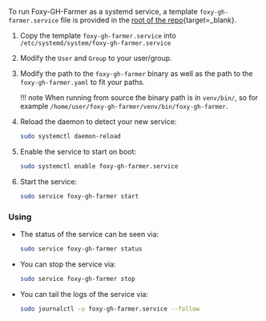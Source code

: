 To run Foxy-GH-Farmer as a systemd service, a template `foxy-gh-farmer.service` file is provided in the [root of the repo](https://github.com/foxypool/foxy-gh-farmer/blob/main/foxy-gh-farmer.service){target=_blank}.

1. Copy the template `foxy-gh-farmer.service` into `/etc/systemd/system/foxy-gh-farmer.service`
2. Modify the `User` and `Group` to your user/group.
3. Modify the path to the `foxy-gh-farmer` binary as well as the path to the `foxy-gh-farmer.yaml` to fit your paths.

    !!! note
        When running from source the binary path is in `venv/bin/`, so for example `/home/user/foxy-gh-farmer/venv/bin/foxy-gh-farmer`.

4. Reload the daemon to detect your new service:
   ```bash
   sudo systemctl daemon-reload
   ```
5. Enable the service to start on boot:
   ```bash
   sudo systemctl enable foxy-gh-farmer.service
   ```
6. Start the service: 
   ```bash
   sudo service foxy-gh-farmer start
   ```


### Using

- The status of the service can be seen via:
  ```bash
  sudo service foxy-gh-farmer status
  ```
- You can stop the service via:
  ```bash
  sudo service foxy-gh-farmer stop
  ```
- You can tail the logs of the service via:
  ```bash
  sudo journalctl -u foxy-gh-farmer.service --follow
  ```
